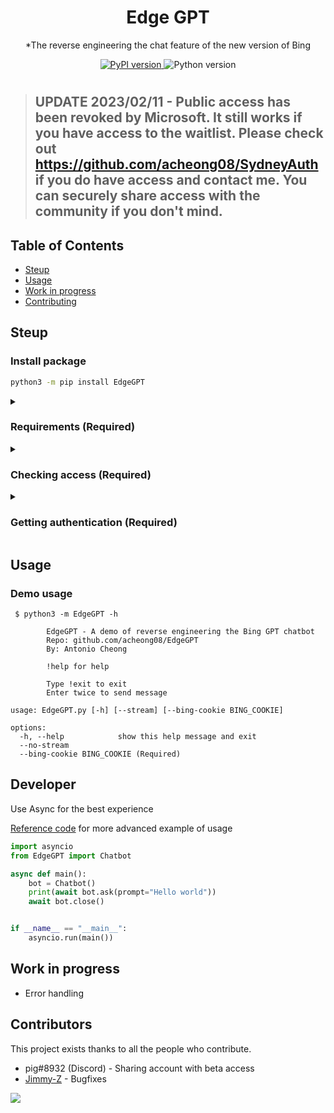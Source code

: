 <div align="center">

# Edge GPT

*The reverse engineering the chat feature of the new version of Bing

</div>

<p align="center">
  <a href="https://github.com/acheong08/EdgeGPT">
    <img alt="PyPI version" src="https://img.shields.io/pypi/v/EdgeGPT">
  </a>
  <img alt="Python version" src="https://img.shields.io/badge/python-3.7+-blue.svg">
</p>

#  

> ## UPDATE 2023/02/11 - Public access has been revoked by Microsoft. It still works if you have access to the waitlist. Please check out https://github.com/acheong08/SydneyAuth if you do have access and contact me. You can securely share access with the community if you don't mind.

## Table of Contents
- [Steup](#steup)
- [Usage](#usage)
- [Work in progress](#work-in-progress)
- [Contributing](#contributing)

## Steup

### Install package
```bash
python3 -m pip install EdgeGPT
```

<details>
<summary>
 
### Requirements (Required)
 
</summary>
 
- A Microsoft Account with early access to http://bing.com/chat
- Microsoft Edge
- python 3.7+
 
</details>


<details>
<summary>
 
 ### Checking access (Required)
 
</summary>
 
- Install the latest version of Microsoft Edge
- Open http://bing.com/chat
- If you see a chat feature, you are good to go
 
</details>


<details>
<summary>
 
 ### Getting authentication (Required)
 
</summary>

- Open the developer tools (F12)
- Go to the Application tab → Storage → Cookies
- Find the cookie named "_U"
- Copy the value of the cookie
 
</details>



## Usage

### Demo usage

 
```
 $ python3 -m EdgeGPT -h

        EdgeGPT - A demo of reverse engineering the Bing GPT chatbot
        Repo: github.com/acheong08/EdgeGPT
        By: Antonio Cheong

        !help for help

        Type !exit to exit
        Enter twice to send message

usage: EdgeGPT.py [-h] [--stream] [--bing-cookie BING_COOKIE]

options:
  -h, --help            show this help message and exit
  --no-stream
  --bing-cookie BING_COOKIE (Required)
```


## Developer
Use Async for the best experience

[Reference code](https://github.com/acheong08/EdgeGPT/blob/master/src/EdgeGPT.py#L268-L328) for more advanced example of usage

```python
import asyncio
from EdgeGPT import Chatbot

async def main():
    bot = Chatbot()
    print(await bot.ask(prompt="Hello world"))
    await bot.close()


if __name__ == "__main__":
    asyncio.run(main())

```

## Work in progress
- Error handling


## Contributors
This project exists thanks to all the people who contribute. 
- pig#8932 (Discord) - Sharing account with beta access
- [Jimmy-Z](https://github.com/Jimmy-Z) - Bugfixes
 <a href="https://github.com/acheong08/EdgeGPT/graphs/contributors">
  <img src="https://contrib.rocks/image?repo=acheong08/EdgeGPT" />
 </a>
